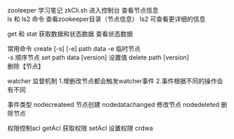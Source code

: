 zooleeper 学习笔记
zkCli.sh 进入控制台
查看节点信息    
ls 和 ls2 命令
查看zookeeper目录（节点信息）
ls2 可查看更详细的信息

get  和  stat
获取数据和状态数据
查看状态数据

常用命令
create  [-s] [-e]  path data
-e 临时节点  
-s 顺序节点
set path data [version]
设置值
delete path  [version]  
删除【节点】


watcher  监督机制
1.增删改节点都会触发watcher事件
2.事件根据不同的操作会有不同

事件类型
nodecreateed 节点创建
nodedatachanged 修改节点
nodedeleted  删除节点


权限控制acl
getAcl 获取权限
setAcl 设置权限
crdwa  
